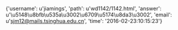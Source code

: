 {'username': u'jiamings', 'path': u'wd1142/1142.html', 'answer': u'\u5148\u8bfb\u535a\u3002\u6709\u5174\u8da3\u3002', 'email': u'sjm12@mails.tsinghua.edu.cn', 'time': '2016-02-23:10:15:23'}